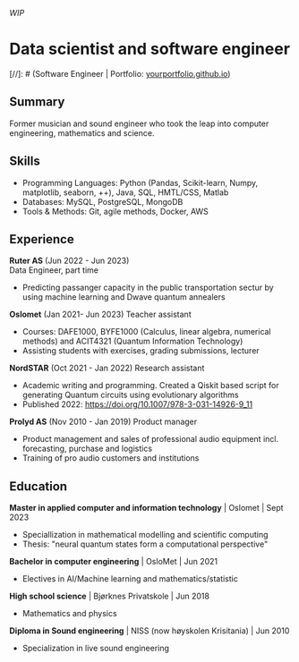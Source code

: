 
*WIP*
# Data scientist and software engineer
[//]: # (Software Engineer | Portfolio: [yourportfolio.github.io](https://yourportfolio.github.io))

## Summary
Former musician and sound engineer who took the leap into computer engineering, mathematics and science.

## Skills
- Programming Languages: Python (Pandas, Scikit-learn, Numpy, matplotlib, seaborn, ++), Java, SQL, HMTL/CSS, Matlab
- Databases: MySQL, PostgreSQL, MongoDB
- Tools & Methods: Git, agile methods, Docker, AWS

## Experience
**Ruter AS** (Jun 2022 - Jun 2023)   
Data Engineer, part time
- Predicting passanger capacity in the public transportation sectur by using machine learning and Dwave quantum annealers

**Oslomet** (Jan 2021- Jun 2023)
Teacher assistant
- Courses: DAFE1000, BYFE1000 (Calculus, linear algebra, numerical methods) and ACIT4321 (Quantum Information Technology)
- Assisting students with exercises, grading submissions, lecturer

**NordSTAR** (Oct 2021 - Jan 2022)
Research assistant
- Academic writing and programming. Created a Qiskit based script for generating Quantum circuits using evolutionary algorithms
- Published 2022: https://doi.org/10.1007/978-3-031-14926-9_11

**Prolyd AS** (Nov 2010 - Jan 2019)
Product manager 
- Product management and sales of professional audio equipment incl. forecasting, purchase and logistics
- Training of pro audio customers and institutions

## Education
**Master in applied computer and information technology** | Oslomet | Sept 2023
- Speciallization in mathematical modelling and scientific computing
- Thesis: "neural quantum states form a computational perspective"

**Bachelor in computer engineering** | OsloMet | Jun 2021
- Electives in AI/Machine learning and mathematics/statistic

**High school science** | Bjørknes Privatskole | Jun 2018
- Mathematics and physics

**Diploma in Sound engineering** | NISS (now høyskolen Krisitania) | Jun 2010
- Specialization in live sound engineering
